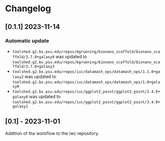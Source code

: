 # Changelog

## [0.1.1] 2023-11-14

### Automatic update
- `toolshed.g2.bx.psu.edu/repos/bgruening/bionano_scaffold/bionano_scaffold/3.7.0+galaxy0` was updated to `toolshed.g2.bx.psu.edu/repos/bgruening/bionano_scaffold/bionano_scaffold/3.7.0+galaxy3`
- `toolshed.g2.bx.psu.edu/repos/iuc/datamash_ops/datamash_ops/1.1.0+galaxy2` was updated to `toolshed.g2.bx.psu.edu/repos/iuc/datamash_ops/datamash_ops/1.8+galaxy0`
- `toolshed.g2.bx.psu.edu/repos/iuc/ggplot2_point/ggplot2_point/3.4.0+galaxy0` was updated to `toolshed.g2.bx.psu.edu/repos/iuc/ggplot2_point/ggplot2_point/3.4.0+galaxy1`

## [0.1] - 2023-11-01

Addition of the workflow to the iwc repository.
